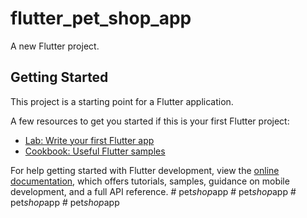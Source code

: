 # flutter_pet_shop_app

A new Flutter project.

## Getting Started

This project is a starting point for a Flutter application.

A few resources to get you started if this is your first Flutter project:

- [Lab: Write your first Flutter app](https://docs.flutter.dev/get-started/codelab)
- [Cookbook: Useful Flutter samples](https://docs.flutter.dev/cookbook)

For help getting started with Flutter development, view the
[online documentation](https://docs.flutter.dev/), which offers tutorials,
samples, guidance on mobile development, and a full API reference.
#   p e t _ s h o p _ a p p  
 #   p e t _ s h o p _ a p p  
 #   p e t _ s h o p _ a p p  
 #   p e t _ s h o p _ a p p  
 